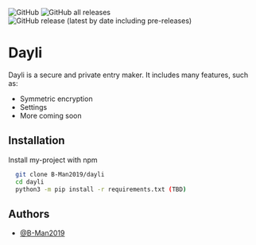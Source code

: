 
![GitHub](https://img.shields.io/github/license/B-Man2019/dayli?style=flat-square)
![GitHub all releases](https://img.shields.io/github/downloads/B-Man2019/dayli/total?logo=github&style=flat-square)
![GitHub release (latest by date including pre-releases)](https://img.shields.io/github/v/release/B-Man2019/dayli?display_name=tag&include_prereleases&logo=github&style=flat-square)
# Dayli

Dayli is a secure and private entry maker. It includes many features, such as:
* Symmetric encryption
* Settings
* More coming soon


## Installation

Install my-project with npm

```bash
  git clone B-Man2019/dayli
  cd dayli
  python3 -m pip install -r requirements.txt (TBD)
```
    
## Authors

- [@B-Man2019](https://www.github.com/B-Man2019)




